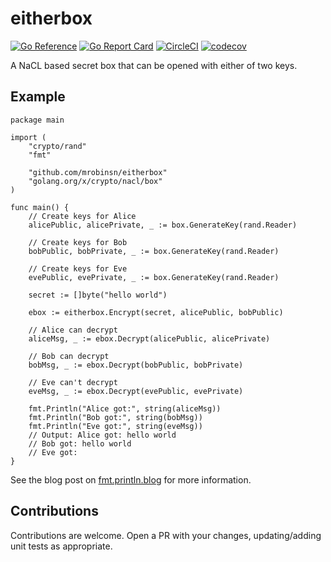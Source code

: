 # eitherbox

[![Go Reference](https://pkg.go.dev/badge/github.com/mrobinsn/eitherbox.svg)](https://pkg.go.dev/github.com/mrobinsn/eitherbox)
[![Go Report Card](https://goreportcard.com/badge/github.com/mrobinsn/eitherbox)](https://goreportcard.com/report/github.com/mrobinsn/eitherbox)
[![CircleCI](https://circleci.com/gh/mrobinsn/eitherbox.svg?style=svg&circle-token=80fe66828c2588e5cd0d4c80441c1b441d0ba248)](https://circleci.com/gh/mrobinsn/eitherbox)
[![codecov](https://codecov.io/gh/mrobinsn/eitherbox/branch/main/graph/badge.svg?token=5U8FBOQQYC)](https://codecov.io/gh/mrobinsn/eitherbox)

A NaCL based secret box that can be opened with either of two keys.

## Example

```golang
package main

import (
	"crypto/rand"
	"fmt"

	"github.com/mrobinsn/eitherbox"
	"golang.org/x/crypto/nacl/box"
)

func main() {
	// Create keys for Alice
	alicePublic, alicePrivate, _ := box.GenerateKey(rand.Reader)

	// Create keys for Bob
	bobPublic, bobPrivate, _ := box.GenerateKey(rand.Reader)

	// Create keys for Eve
	evePublic, evePrivate, _ := box.GenerateKey(rand.Reader)

	secret := []byte("hello world")

	ebox := eitherbox.Encrypt(secret, alicePublic, bobPublic)

	// Alice can decrypt
	aliceMsg, _ := ebox.Decrypt(alicePublic, alicePrivate)

	// Bob can decrypt
	bobMsg, _ := ebox.Decrypt(bobPublic, bobPrivate)

	// Eve can't decrypt
	eveMsg, _ := ebox.Decrypt(evePublic, evePrivate)

	fmt.Println("Alice got:", string(aliceMsg))
	fmt.Println("Bob got:", string(bobMsg))
	fmt.Println("Eve got:", string(eveMsg))
	// Output: Alice got: hello world
	// Bob got: hello world
	// Eve got:
}
```

See the blog post on [fmt.println.blog](https://fmt.println.blog/posts/double-keyed-box/) for more information.

## Contributions

Contributions are welcome. Open a PR with your changes, updating/adding unit tests as appropriate.
